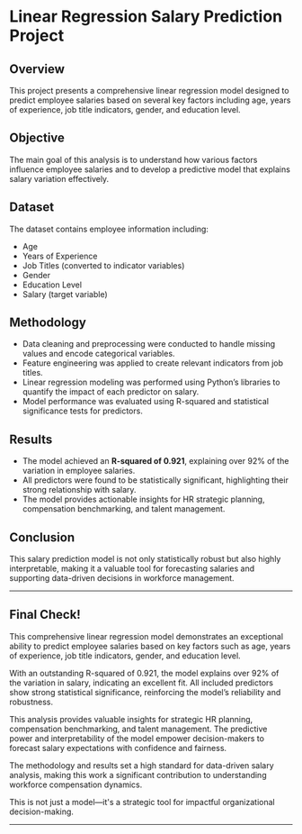 # Linear Regression Salary Prediction Project

## Overview
This project presents a comprehensive linear regression model designed to predict employee salaries based on several key factors including age, years of experience, job title indicators, gender, and education level.

## Objective
The main goal of this analysis is to understand how various factors influence employee salaries and to develop a predictive model that explains salary variation effectively.

## Dataset
The dataset contains employee information including:
- Age
- Years of Experience
- Job Titles (converted to indicator variables)
- Gender
- Education Level
- Salary (target variable)

## Methodology
- Data cleaning and preprocessing were conducted to handle missing values and encode categorical variables.
- Feature engineering was applied to create relevant indicators from job titles.
- Linear regression modeling was performed using Python’s libraries to quantify the impact of each predictor on salary.
- Model performance was evaluated using R-squared and statistical significance tests for predictors.

## Results
- The model achieved an **R-squared of 0.921**, explaining over 92% of the variation in employee salaries.
- All predictors were found to be statistically significant, highlighting their strong relationship with salary.
- The model provides actionable insights for HR strategic planning, compensation benchmarking, and talent management.

## Conclusion
This salary prediction model is not only statistically robust but also highly interpretable, making it a valuable tool for forecasting salaries and supporting data-driven decisions in workforce management.

---

## Final Check!

This comprehensive linear regression model demonstrates an exceptional ability to predict employee salaries based on key factors such as age, years of experience, job title indicators, gender, and education level.

With an outstanding R-squared of 0.921, the model explains over 92% of the variation in salary, indicating an excellent fit. All included predictors show strong statistical significance, reinforcing the model’s reliability and robustness.

This analysis provides valuable insights for strategic HR planning, compensation benchmarking, and talent management. The predictive power and interpretability of the model empower decision-makers to forecast salary expectations with confidence and fairness.

The methodology and results set a high standard for data-driven salary analysis, making this work a significant contribution to understanding workforce compensation dynamics.

This is not just a model—it's a strategic tool for impactful organizational decision-making.

---

